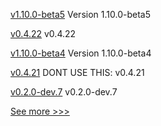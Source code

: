 
[v1.10.0-beta5](https://github.com/hyperledger/bevel-operator-fabric/releases/tag/v1.10.0-beta5) Version 1.10.0-beta5

[v0.4.22](https://github.com/hyperledger-labs/yui-relayer/releases/tag/v0.4.22) v0.4.22

[v1.10.0-beta4](https://github.com/hyperledger/bevel-operator-fabric/releases/tag/v1.10.0-beta4) Version 1.10.0-beta4

[v0.4.21](https://github.com/hyperledger-labs/yui-relayer/releases/tag/v0.4.21) DONT USE THIS: v0.4.21

[v0.2.0-dev.7](https://github.com/hyperledger/anoncreds-rs/releases/tag/v0.2.0-dev.7) v0.2.0-dev.7


[See more >>>](https://start-here.hyperledger.org/releases)
